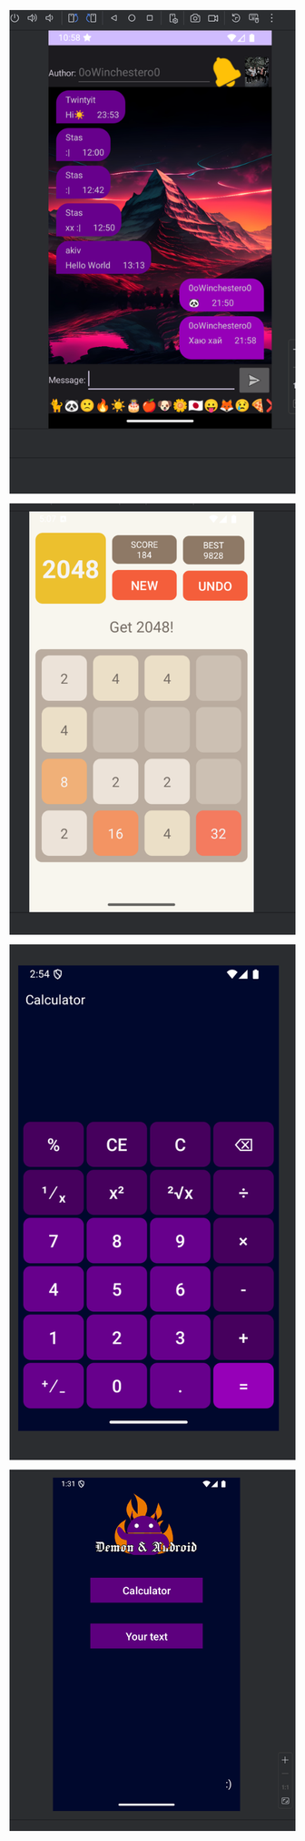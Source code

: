 ![Chat--6](https://github.com/oAleshao/DemonAndAndroid/blob/master/app/my_screenshots/Screenshot%202024-11-20%20225831.png)

![hw--4](https://github.com/oAleshao/DemonAndAndroid/blob/master/app/my_screenshots/Screenshot%202024-11-14%20050748.png)

![hw--2](https://github.com/oAleshao/DemonAndAndroid/blob/master/app/my_screenshots/Screenshot%202024-10-26%20145421.png)

![ImgAlert](https://github.com/oAleshao/DemonAndAndroid/blob/master/app/my_screenshots/Screenshot%202024-10-24%20013146.png)
